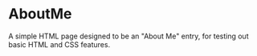 # AboutMe

A simple HTML page designed to be an "About Me" entry, for testing out basic HTML and CSS features.
